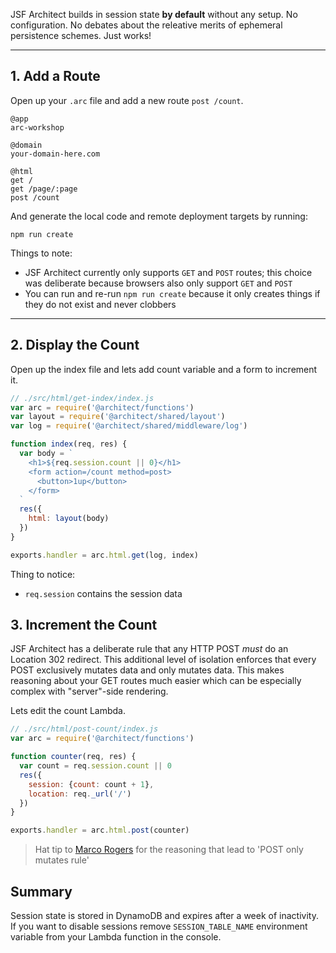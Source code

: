 JSF Architect builds in session state **by default** without any setup. No configuration. No debates about the releative merits of ephemeral persistence schemes. Just works!

---
## 1. Add a Route

Open up your `.arc` file and add a new route `post /count`.

```.arc
@app
arc-workshop

@domain
your-domain-here.com

@html
get /
get /page/:page
post /count
```

And generate the local code and remote deployment targets by running:

```
npm run create
```

Things to note:

- JSF Architect currently only supports `GET` and `POST` routes; this choice was deliberate because browsers also only support `GET` and `POST`
- You can run and re-run `npm run create` because it only creates things if they do not exist and never clobbers

---
## 2. Display the Count

Open up the index file and lets add count variable and a form to increment it.

```javascript
// ./src/html/get-index/index.js
var arc = require('@architect/functions')
var layout = require('@architect/shared/layout')
var log = require('@architect/shared/middleware/log')

function index(req, res) {
  var body = `
    <h1>${req.session.count || 0}</h1>
    <form action=/count method=post>
      <button>1up</button>
    </form>
  `
  res({
    html: layout(body)
  })
}

exports.handler = arc.html.get(log, index)
```

Thing to notice:

- `req.session` contains the session data

## 3. Increment the Count

JSF Architect has a deliberate rule that any HTTP POST _must_ do an Location 302 redirect. This additional level of isolation enforces that every POST exclusively mutates data and only mutates data. This makes reasoning about your GET routes much easier which can be especially complex with "server"-side rendering.

Lets edit the count Lambda.

```javascript
// ./src/html/post-count/index.js
var arc = require('@architect/functions')

function counter(req, res) {
  var count = req.session.count || 0
  res({
    session: {count: count + 1},
    location: req._url('/')
  })
}

exports.handler = arc.html.post(counter)
```

> Hat tip to [Marco Rogers](https://twitter.com/polotek) for the reasoning that lead to 'POST only mutates rule'


## Summary

Session state is stored in DynamoDB and expires after a week of inactivity. If you want to disable sessions remove `SESSION_TABLE_NAME` environment variable from your Lambda function in the console.
